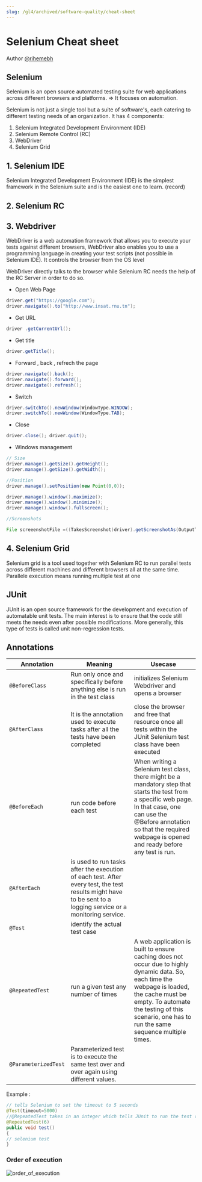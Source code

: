 ```yaml
---
slug: /gl4/archived/software-quality/cheat-sheet
---
```


# Selenium Cheat sheet

Author [@rihemebh](https://github.com/rihemebh)

## Selenium

Selenium is an open source automated testing suite for web applications across different browsers and platforms. => It focuses on automation.

Selenium is not just a single tool but a suite of software's, each catering to different testing needs of an organization. It has 4 components:

1. Selenium Integrated Development Environment (IDE)
2. Selenium Remote Control (RC)
3. WebDriver
4. Selenium Grid

## 1. Selenium IDE

Selenium Integrated Development Environment (IDE) is the simplest framework in the Selenium suite and is the easiest one to learn. (record)

## 2. Selenium RC

## 3. Webdriver

WebDriver is a web automation framework that allows you to execute your tests against different browsers, WebDriver also enables you to use a programming language in creating your test scripts (not possible in Selenium IDE). It controls the browser from the OS level

WebDriver directly talks to the browser while Selenium RC needs the help of the RC Server in order to do so.

- Open Web Page

```Java
driver.get("https://google.com");
driver.navigate().to("http://www.insat.rnu.tn");
```

- Get URL

```Java
driver .getCurrentUrl();
```

- Get title

```Java
driver.getTitle();
```

- Forward , back , refrech the page

```Java
driver.navigate().back();
driver.navigate().forward();
driver.navigate().refresh();
```

- Switch

```Java
driver.switchTo().newWindow(WindowType.WINDOW);
driver.switchTo().newWindow(WindowType.TAB);
```

- Close

```Java
driver.close(); driver.quit();
```

- Windows management

```Java
// Size
driver.manage().getSize().getHeight();
driver.manage().getSize().getWidth();

//Position
driver.manage().setPosition(new Point(0,0));

driver.manage().window().maximize();
driver.manage().window().minimize();
driver.manage().window().fullscreen();

//Screenshots

File screeenshotFile =((TakesScreenshot)driver).getScreenshotAs(OutputType.FILE);
```

## 4. Selenium Grid

Selenium grid is a tool used together with Selenium RC to run parallel tests across different machines and different browsers all at the same time. Parallele execution means running multiple test at one

## JUnit

JUnit is an open source framework for the development and execution of automatable unit tests. The main interest is to ensure that the code still meets the needs even after possible modifications. More generally, this type of tests is called unit non-regression tests.

## Annotations

| Annotation | Meaning | Usecase |
| --- | --- | --- |
| `@BeforeClass` | Run only once and specifically before anything else is run in the test class | initializes Selenium Webdriver and opens a browser |
| `@AfterClass` | It is the annotation used to execute tasks after all the tests have been completed | close the browser and free that resource once all tests within the JUnit Selenium test class have been executed |
| `@BeforeEach` | run code before each test | When writing a Selenium test class, there might be a mandatory step that starts the test from a specific web page. In that case, one can use the @Before annotation so that the required webpage is opened and ready before any test is run. |
| `@AfterEach` | is used to run tasks after the execution of each test. After every test, the test results might have to be sent to a logging service or a monitoring service. |  |
| `@Test` | identify the actual test case |  |
| `@RepeatedTest` | run a given test any number of times | A web application is built to ensure caching does not occur due to highly dynamic data. So, each time the webpage is loaded, the cache must be empty. To automate the testing of this scenario, one has to run the same sequence multiple times. |
| `@ParameterizedTest` | Parameterized test is to execute the same test over and over again using different values. |  |

Example :

```java
// tells Selenium to set the timeout to 5 seconds
@Test(timeout=5000)
//@RepeatedTest takes in an integer which tells JUnit to run the test called “test” 6 times.
@RepeatedTest(6)
public void test()
{
// selenium test
}
```

### Order of execution

![order_of_execution](assets/order_of_execution.png)
